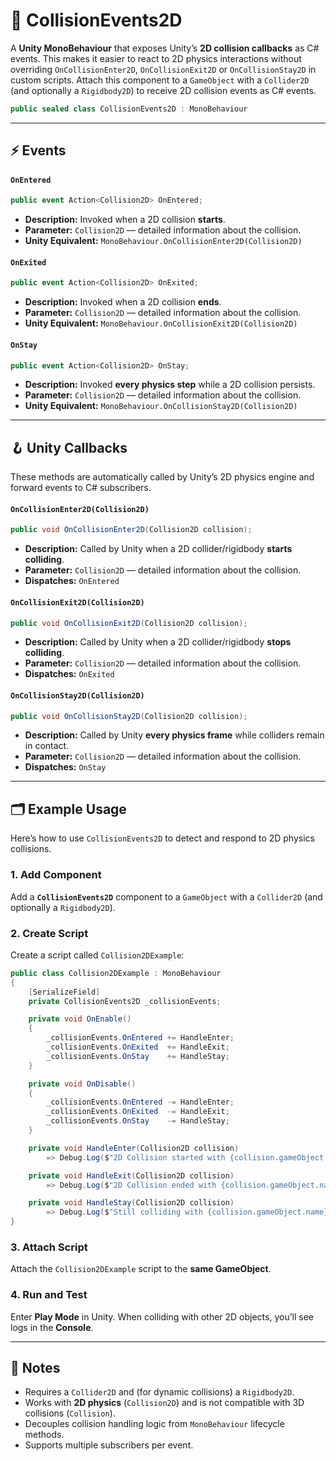 # 🧩 CollisionEvents2D

A **Unity MonoBehaviour** that exposes Unity’s **2D collision callbacks** as C# events. This makes it easier to react to
2D physics interactions without overriding `OnCollisionEnter2D`, `OnCollisionExit2D` or `OnCollisionStay2D` in custom
scripts. Attach this component to a `GameObject` with a `Collider2D` (and optionally a `Rigidbody2D`) to receive 2D
collision events as C# events.

```csharp
public sealed class CollisionEvents2D : MonoBehaviour
```

---

## ⚡ Events

#### `OnEntered`

```csharp
public event Action<Collision2D> OnEntered;
```

- **Description:** Invoked when a 2D collision **starts**.
- **Parameter:** `Collision2D` — detailed information about the collision.
- **Unity Equivalent:** `MonoBehaviour.OnCollisionEnter2D(Collision2D)`

#### `OnExited`

```csharp
public event Action<Collision2D> OnExited;
```

- **Description:** Invoked when a 2D collision **ends**.
- **Parameter:** `Collision2D` — detailed information about the collision.
- **Unity Equivalent:** `MonoBehaviour.OnCollisionExit2D(Collision2D)`

#### `OnStay`

```csharp
public event Action<Collision2D> OnStay;
```

- **Description:** Invoked **every physics step** while a 2D collision persists.
- **Parameter:** `Collision2D` — detailed information about the collision.
- **Unity Equivalent:** `MonoBehaviour.OnCollisionStay2D(Collision2D)`

---

## 🪝 Unity Callbacks

These methods are automatically called by Unity’s 2D physics engine and forward events to C# subscribers.

#### `OnCollisionEnter2D(Collision2D)`

```csharp
public void OnCollisionEnter2D(Collision2D collision);
```

- **Description:** Called by Unity when a 2D collider/rigidbody **starts colliding**.
- **Parameter:** `Collision2D` — detailed information about the collision.
- **Dispatches:** `OnEntered`

#### `OnCollisionExit2D(Collision2D)`

```csharp
public void OnCollisionExit2D(Collision2D collision);
```

- **Description:** Called by Unity when a 2D collider/rigidbody **stops colliding**.
- **Parameter:** `Collision2D` — detailed information about the collision.
- **Dispatches:** `OnExited`

#### `OnCollisionStay2D(Collision2D)`

```csharp
public void OnCollisionStay2D(Collision2D collision);
```

- **Description:** Called by Unity **every physics frame** while colliders remain in contact.
- **Parameter:** `Collision2D` — detailed information about the collision.
- **Dispatches:** `OnStay`

---

## 🗂 Example Usage

Here’s how to use `CollisionEvents2D` to detect and respond to 2D physics collisions.

### 1. Add Component

Add a **`CollisionEvents2D`** component to a `GameObject` with a `Collider2D` (and optionally a `Rigidbody2D`).

### 2. Create Script

Create a script called `Collision2DExample`:

```csharp
public class Collision2DExample : MonoBehaviour
{
    [SerializeField]
    private CollisionEvents2D _collisionEvents;

    private void OnEnable()
    {
        _collisionEvents.OnEntered += HandleEnter;
        _collisionEvents.OnExited  += HandleExit;
        _collisionEvents.OnStay    += HandleStay;
    }

    private void OnDisable()
    {
        _collisionEvents.OnEntered -= HandleEnter;
        _collisionEvents.OnExited  -= HandleExit;
        _collisionEvents.OnStay    -= HandleStay;
    }

    private void HandleEnter(Collision2D collision)
        => Debug.Log($"2D Collision started with {collision.gameObject.name}");

    private void HandleExit(Collision2D collision)
        => Debug.Log($"2D Collision ended with {collision.gameObject.name}");

    private void HandleStay(Collision2D collision)
        => Debug.Log($"Still colliding with {collision.gameObject.name}");
}
```

### 3. Attach Script

Attach the `Collision2DExample` script to the **same GameObject**.

### 4. Run and Test

Enter **Play Mode** in Unity. When colliding with other 2D objects, you’ll see logs in the **Console**.

---

## 📝 Notes

- Requires a `Collider2D` and (for dynamic collisions) a `Rigidbody2D`.
- Works with **2D physics** (`Collision2D`) and is not compatible with 3D collisions (`Collision`).
- Decouples collision handling logic from `MonoBehaviour` lifecycle methods.
- Supports multiple subscribers per event.